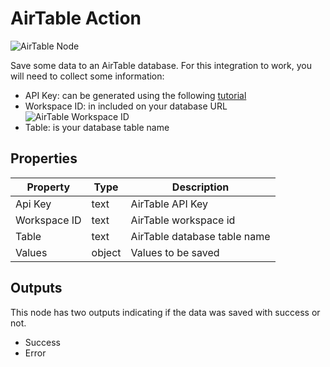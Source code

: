 # AirTable Action

![AirTable Node](assets/airtable-node.png)

Save some data to an AirTable database. For this integration to work, you will need to collect some information:

- API Key: can be generated using the following [tutorial](https://support.airtable.com/hc/en-us/articles/219046777-How-do-I-get-my-API-key-)
- Workspace ID: in included on your database URL
![AirTable Workspace ID](assets/airtable-workspace-id.png)
- Table: is your database table name

## Properties

| Property | Type   | Description                       |
| -------- | ------ | --------------------------------- |
| Api Key     | text | AirTable API Key |
| Workspace ID     | text | AirTable workspace id |
| Table    | text | AirTable database table name |
| Values     | object | Values to be saved |

## Outputs

This node has two outputs indicating if the data was saved with success or not.

- Success
- Error